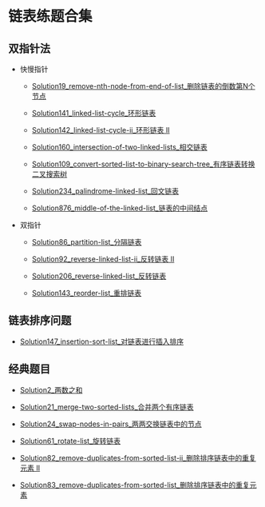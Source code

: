 # 链表练题合集

## 双指针法

- 快慢指针

  - [Solution19_remove-nth-node-from-end-of-list_删除链表的倒数第N个节点](../src/main/medium/list/Solution19.java)

  - [Solution141_linked-list-cycle_环形链表](../src/main/simple/list/Solution141.java)
  
  - [Solution142_linked-list-cycle-ii_环形链表 II](../src/main/medium/list/Solution142.java)
  
  - [Solution160_intersection-of-two-linked-lists_相交链表](../src/main/simple/list/Solution160.java)
  
  - [Solution109_convert-sorted-list-to-binary-search-tree_有序链表转换二叉搜索树](../src/main/medium/list/Solution109.java)

  - [Solution234_palindrome-linked-list_回文链表](../src/main/simple/list/Solution234.java)
  
  - [Solution876_middle-of-the-linked-list_链表的中间结点](../src/main/simple/list/Solution876.java)

- 双指针

  - [Solution86_partition-list_分隔链表](../src/main/medium/list/Solution86.java)
  
  - [Solution92_reverse-linked-list-ii_反转链表 II](../src/main/medium/list/Solution92.java)
  
  - [Solution206_reverse-linked-list_反转链表](../src/main/simple/list/Solution206.java)
  
  - [Solution143_reorder-list_重排链表](../src/main/medium/list/Solution143.java)
  
## 链表排序问题

  - [Solution147_insertion-sort-list_对链表进行插入排序](../src/main/medium/list/Solution147.java)
  
## 经典题目

  - [Solution2_两数之和](../src/main/medium/list/Solution2.java)
  
  - [Solution21_merge-two-sorted-lists_合并两个有序链表](../src/main/simple/list/Solution21.java)
  
  - [Solution24_swap-nodes-in-pairs_两两交换链表中的节点](../src/main/medium/list/Solution24.java)
  
  - [Solution61_rotate-list_旋转链表](../src/main/medium/list/Solution61.java)
  
  - [Solution82_remove-duplicates-from-sorted-list-ii_删除排序链表中的重复元素 II](../src/main/medium/list/Solution82.java)
  
  - [Solution83_remove-duplicates-from-sorted-list_删除排序链表中的重复元素](../src/main/simple/list/Solution83.java)